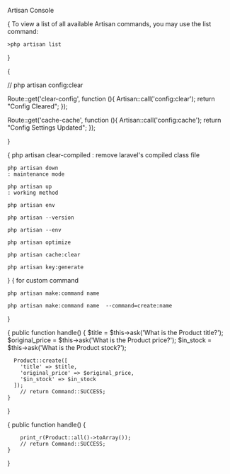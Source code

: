 Artisan Console

{
    To view a list of all available Artisan commands, you may use the list command:

    >php artisan list

    
}


{
    
//  php artisan config:clear

Route::get('clear-config', function (){
    Artisan::call('config:clear');
    return "Config Cleared";
});

Route::get('cache-cache', function (){
    Artisan::call('config:cache');
    return "Config Settings Updated";
});



}

{
    php artisan clear-compiled
    : remove laravel's compiled class file

    php artisan down 
    : maintenance mode  

    php artisan up 
    : working method

    php artisan env

    php artisan --version

    php artisan --env

    php artisan optimize 

    php artisan cache:clear 

    php artisan key:generate



}
{
    for custom command 

    php artisan make:command name  

    php artisan make:command name  --command=create:name

}

{
        public function handle()
    {
      $title = $this->ask('What is the Product title?');
      $original_price = $this->ask('What is the Product price?');
      $in_stock = $this->ask('What is the Product stock?');

      

      Product::create([
        'title' => $title,
        'original_price' => $original_price,
        '$in_stock' => $in_stock
      ]);
        // return Command::SUCCESS;
    }
}

{
        public function handle()
    {

        print_r(Product::all()->toArray());
        // return Command::SUCCESS;
    }
}
